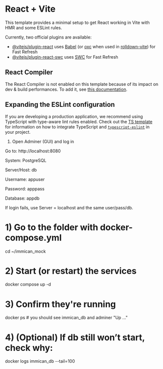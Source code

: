 # React + Vite

This template provides a minimal setup to get React working in Vite with HMR and some ESLint rules.

Currently, two official plugins are available:

- [@vitejs/plugin-react](https://github.com/vitejs/vite-plugin-react/blob/main/packages/plugin-react) uses [Babel](https://babeljs.io/) (or [oxc](https://oxc.rs) when used in [rolldown-vite](https://vite.dev/guide/rolldown)) for Fast Refresh
- [@vitejs/plugin-react-swc](https://github.com/vitejs/vite-plugin-react/blob/main/packages/plugin-react-swc) uses [SWC](https://swc.rs/) for Fast Refresh

## React Compiler

The React Compiler is not enabled on this template because of its impact on dev & build performances. To add it, see [this documentation](https://react.dev/learn/react-compiler/installation).

## Expanding the ESLint configuration

If you are developing a production application, we recommend using TypeScript with type-aware lint rules enabled. Check out the [TS template](https://github.com/vitejs/vite/tree/main/packages/create-vite/template-react-ts) for information on how to integrate TypeScript and [`typescript-eslint`](https://typescript-eslint.io) in your project.


1) Open Adminer (GUI) and log in

Go to: http://localhost:8080

System: PostgreSQL

Server/Host: db

Username: appuser

Password: apppass

Database: appdb

If login fails, use Server = localhost and the same user/pass/db.



# 1) Go to the folder with docker-compose.yml
cd ~/immican_mock

# 2) Start (or restart) the services
docker compose up -d

# 3) Confirm they're running
docker ps            # you should see immican_db and adminer "Up ..."

# 4) (Optional) If db still won’t start, check why:
docker logs immican_db --tail=100